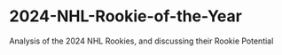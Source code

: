 # 2024-NHL-Rookie-of-the-Year
Analysis of the 2024 NHL Rookies, and discussing their Rookie Potential
